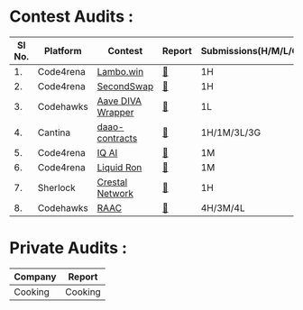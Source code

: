 # Contest Audits : 
|Sl No.| Platform | Contest | Report | Submissions(H/M/L/G) |
|------|----------|---------|--------|---------------------|
|  1. | Code4rena | [Lambo.win](https://code4rena.com/audits/2024-12-lambowin) |  [📄](https://code4rena.com/evaluate/2024-12-lambowin/submissions/S-697)  | 1H |
|  2. | Code4rena | [SecondSwap](https://code4rena.com/audits/2024-12-secondswap) |  [📄]([https://code4rena.com/evaluate/2024-12-lambowin/submissions/S-697](https://code4rena.com/evaluate/2024-12-secondswap/submissions/S-1024))  | 1H |
|  3. | Codehawks | [Aave DIVA Wrapper](https://codehawks.cyfrin.io/c/2025-01-diva) |  [📄](https://codehawks.cyfrin.io/c/2025-01-diva/s/99)  | 1L |
|  4. | Cantina | [daao-contracts](https://cantina.xyz/competitions/bd43bdd1-bc7f-473b-96c0-d35d37f3db33) |  [📄](https://cantina.xyz/code/bd43bdd1-bc7f-473b-96c0-d35d37f3db33/findings?created_by=0xaudron&status=duplicate,confirmed,acknowledged,fixed)  | 1H/1M/3L/3G |
|  5. | Code4rena | [IQ AI](https://code4rena.com/audits/2025-01-iq-ai) |  [📄](https://code4rena.com/evaluate/2025-01-iq-ai/submissions/S-770) | 1M |
|  6. | Code4rena | [Liquid Ron](https://code4rena.com/audits/2025-01-liquid-ron) |  [📄]([https://code4rena.com/evaluate/2024-12-lambowin/submissions/S-697](https://code4rena.com/evaluate/2025-01-liquid-ron/submissions/S-482)) | 1M |
|  7. | Sherlock | [Crestal Network](https://audits.sherlock.xyz/contests/755) |  [📄](https://github.com/sherlock-audit/2025-03-crestal-network-judging/issues/107) | 1H |
|  8.  |  Codehawks  | [RAAC](https://codehawks.cyfrin.io/c/2025-02-raac) | [📄](https://codehawks.cyfrin.io/c/2025-02-raac/results)  |4H/3M/4L|

# Private Audits :
| Company | Report |
|----------|---------|
| Cooking | Cooking | 
